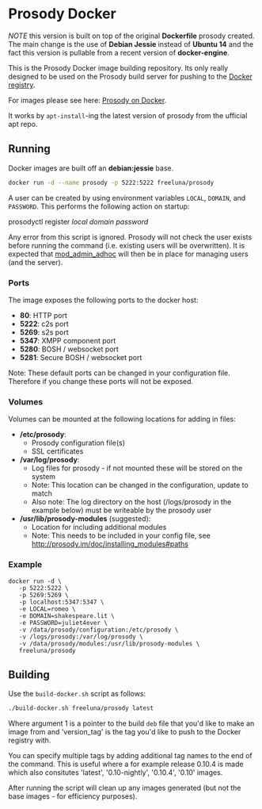 # Prosody Docker

*NOTE* this version is built on top of the original __Dockerfile__ prosody created. The main change is the
use of __Debian Jessie__ instead of __Ubuntu 14__ and the fact this version is pullable from a recent version
of **docker-engine**.

This is the Prosody Docker image building repository. Its only really designed to be used on the Prosody build server for pushing to the [Docker registry](https://registry.hub.docker.com).

For images please see here: [Prosody on Docker](https://registry.hub.docker.com/u/freeluna/prosody/).

It works by `apt-install`-ing the latest version of prosody from the ufficial apt repo.

## Running

Docker images are built off an __debian:jessie__ base.

```bash
docker run -d --name prosody -p 5222:5222 freeluna/prosody
```

A user can be created by using environment variables `LOCAL`, `DOMAIN`, and `PASSWORD`. This performs the following action on startup:

  prosodyctl register *local* *domain* *password*

Any error from this script is ignored. Prosody will not check the user exists before running the command (i.e. existing users will be overwritten). It is expected that [mod_admin_adhoc](http://prosody.im/doc/modules/mod_admin_adhoc) will then be in place for managing users (and the server).

### Ports

The image exposes the following ports to the docker host:

* __80__: HTTP port
* __5222__: c2s port
* __5269__: s2s port
* __5347__: XMPP component port
* __5280__: BOSH / websocket port
* __5281__: Secure BOSH / websocket port

Note: These default ports can be changed in your configuration file. Therefore if you change these ports will not be exposed.

### Volumes

Volumes can be mounted at the following locations for adding in files:

* __/etc/prosody__:
  * Prosody configuration file(s)
  * SSL certificates
* __/var/log/prosody__:
  * Log files for prosody - if not mounted these will be stored on the system
  * Note: This location can be changed in the configuration, update to match
  * Also note: The log directory on the host (/logs/prosody in the example below) must be writeable by the prosody user
* __/usr/lib/prosody-modules__ (suggested):
  * Location for including additional modules
  * Note: This needs to be included in your config file, see http://prosody.im/doc/installing_modules#paths

### Example

```
docker run -d \
   -p 5222:5222 \
   -p 5269:5269 \
   -p localhost:5347:5347 \
   -e LOCAL=romeo \
   -e DOMAIN=shakespeare.lit \
   -e PASSWORD=juliet4ever \
   -v /data/prosody/configuration:/etc/prosody \
   -v /logs/prosody:/var/log/prosody \
   -v /data/prosody/modules:/usr/lib/prosody-modules \
   freeluna/prosody
```

## Building

Use the `build-docker.sh` script as follows:

```bash
./build-docker.sh freeluna/prosody latest
```

Where argument 1 is a pointer to the build `deb` file that you'd like to make an image from and 'version_tag' is the tag you'd like to push to the Docker registry with.

You can specify multiple tags by adding additional tag names to the end of the command. This is useful where a for example release 0.10.4 is made which also consitutes 'latest', '0.10-nightly', '0.10.4', '0.10' images.

After running the script will clean up any images generated (but not the base images - for efficiency purposes).
